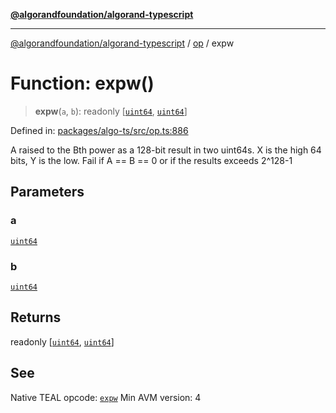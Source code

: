 [**@algorandfoundation/algorand-typescript**](../../../README.md)

***

[@algorandfoundation/algorand-typescript](../../../README.md) / [op](../README.md) / expw

# Function: expw()

> **expw**(`a`, `b`): readonly \[[`uint64`](../../../type-aliases/uint64.md), [`uint64`](../../../type-aliases/uint64.md)\]

Defined in: [packages/algo-ts/src/op.ts:886](https://github.com/algorandfoundation/puya-ts/blob/main/packages/algo-ts/src/op.ts#L886)

A raised to the Bth power as a 128-bit result in two uint64s. X is the high 64 bits, Y is the low. Fail if A == B == 0 or if the results exceeds 2^128-1

## Parameters

### a

[`uint64`](../../../type-aliases/uint64.md)

### b

[`uint64`](../../../type-aliases/uint64.md)

## Returns

readonly \[[`uint64`](../../../type-aliases/uint64.md), [`uint64`](../../../type-aliases/uint64.md)\]

## See

Native TEAL opcode: [`expw`](https://developer.algorand.org/docs/get-details/dapps/avm/teal/opcodes/v10/#expw)
Min AVM version: 4
